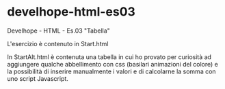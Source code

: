 # develhope-html-es03
Develhope - HTML - Es.03 "Tabella"

L'esercizio è contenuto in Start.html

In StartAlt.html è contenuta una tabella in cui ho provato per curiosità ad aggiungere qualche abbellimento con css (basilari animazioni del colore) e la possibilità di inserire manualmente i valori e di calcolarne la somma con uno script Javascript.
